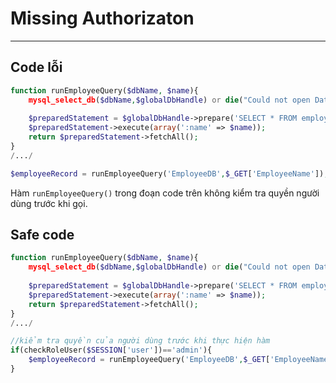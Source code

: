 # Missing Authorizaton

<hr>

## Code lỗi

```php
function runEmployeeQuery($dbName, $name){
    mysql_select_db($dbName,$globalDbHandle) or die("Could not open Database".$dbName);
    
    $preparedStatement = $globalDbHandle->prepare('SELECT * FROM employees WHERE name = :name');
    $preparedStatement->execute(array(':name' => $name));
    return $preparedStatement->fetchAll();
}
/.../

$employeeRecord = runEmployeeQuery('EmployeeDB',$_GET['EmployeeName']);
```

Hàm `runEmployeeQuery()` trong đoạn code trên không kiểm tra quyền người dùng trước khi gọi. 

## Safe code

```php
function runEmployeeQuery($dbName, $name){
    mysql_select_db($dbName,$globalDbHandle) or die("Could not open Database".$dbName);
    
    $preparedStatement = $globalDbHandle->prepare('SELECT * FROM employees WHERE name = :name');
    $preparedStatement->execute(array(':name' => $name));
    return $preparedStatement->fetchAll();
}
/.../

//kiểm tra quyền của người dùng trước khi thực hiện hàm 
if(checkRoleUser($SESSION['user'])=='admin'){
    $employeeRecord = runEmployeeQuery('EmployeeDB',$_GET['EmployeeName']);
}
```